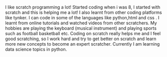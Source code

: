 I like scratch programming a lot! Started coding
when i was 8, I started with scratch and this is helping
me a lot! I also learnt from other coding platforms like tynker.
I can code in some of the languages like python,html and css .
I learnt from online tutorials and watched
videos from other scratchers. My hobbies are playing
the keyboard (musical instrument) and playing sports such as football
basketball etc.
Coding on scratch really helps me and I feel good
scratching, so I work hard and try to get better on 
scratch and learn more new concepts to become an expert scratcher.
Currently I am learning data science topics in python.
